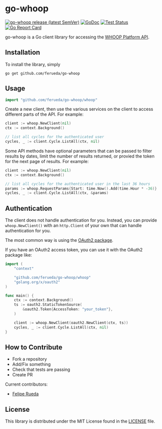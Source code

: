 go-whoop
=======

[![go-whoop release (latest SemVer)](https://img.shields.io/github/v/release/ferueda/go-whoop?sort=semver)](https://github.com/ferueda/go-whoop/releases)
[![GoDoc](https://godoc.org/github.com/ferueda/go-whoop?status.svg)](http://godoc.org/github.com/ferueda/go-whoop)
[![Test Status](https://github.com/ferueda/go-whoop/workflows/tests/badge.svg)](https://github.com/ferueda/go-whoop/actions?query=workflow%3Atests)
[![Go Report Card](https://goreportcard.com/badge/github.com/ferueda/go-whoop)](https://goreportcard.com/report/github.com/ferueda/go-whoop)

go-whoop is a Go client library for accessing the [WHOOP Platform API](https://developer.whoop.com/api).

## Installation

To install the library, simply

`go get github.com/ferueda/go-whoop`

## Usage
```go
import "github.com/ferueda/go-whoop/whoop"
```
Create a new client, then use the various services on the client to access different parts of the API. For example:
```go
client := whoop.NewClient(nil)
ctx := context.Background()

// list all cycles for the authenticated user
cycles, _ := client.Cycle.ListAll(ctx, nil)

```
Some API methods have optional parameters that can be passed to filter results by dates, limit the number of results returned, or provied the token for the next page of results. For example:
```go
client := whoop.NewClient(nil)
ctx := context.Background()

// list all cycles for the authenticated user in the last 36 hours
params := whoop.RequestParams{Start: time.Now().Add(time.Hour * -36)}
cycles, _ := client.Cycle.ListAll(ctx, &params)
```
## Authentication
The client does not handle authentication for you. Instead, you can provide `whoop.NewClient()` with an `http.Client` of your own that can handle authentication for you.

The most common way is using the [OAuth2 package](https://pkg.go.dev/golang.org/x/oauth2).

If you have an OAuth2 access token, you can use it with the OAuth2 package like:

```go
import (
    "context"

    "github.com/ferueda/go-whoop/whoop"
    "golang.org/x/oauth2"
)

func main() {
    ctx := context.Background()
    ts := oauth2.StaticTokenSource(
        &oauth2.Token{AccessToken: "your_token"},
    )

    client := whoop.NewClient(oauth2.NewClient(ctx, ts))
    cycles, _ := client.Cycle.ListAll(ctx, nil)
}
```

## How to Contribute

* Fork a repository
* Add/Fix something
* Check that tests are passing
* Create PR

Current contributors:

- [Felipe Rueda](https://github.com/ferueda)

## License ##

This library is distributed under the MIT License found in the [LICENSE](./LICENSE)
file.
